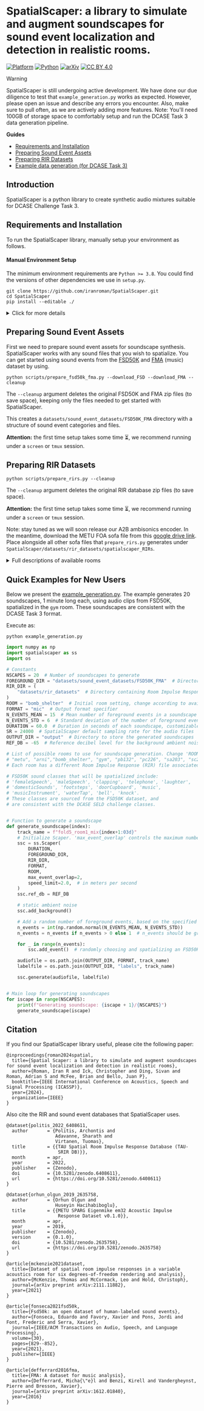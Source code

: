 <!-- omit in toc -->
# SpatialScaper: a library to simulate and augment soundscapes for sound event localization and detection in realistic rooms.
[![Platform](https://img.shields.io/badge/Platform-linux-lightgrey?logo=linux)](https://www.linux.org/)
[![Python](https://img.shields.io/badge/Python-3.8%2B-orange?logo=python)](https://www.python.org/)	
[![arXiv](https://img.shields.io/badge/Arxiv-2401.03497-blueviolet?logo=arxiv)](https://arxiv.org/abs/2401.12238)
[![CC BY 4.0](https://img.shields.io/badge/License-CC%20BY%204.0-lightgrey.svg)](https://creativecommons.org/licenses/by/4.0/)

> [!WARNING]
> SpatialScaper is still undergoing active development. We have done our due diligence to test that  `example_generation.py` works as expected. However, please open an issue and describe any errors you encounter. Also, make sure to pull often, as we are actively adding more features. Note: You'll need 100GB of storage space to comfortably setup and run the DCASE Task 3 data generation pipeline. 

**Guides**
- [Requirements and Installation](#requirements-and-installation)
- [Preparing Sound Event Assets](#preparing-sound-event-assets)
- [Preparing RIR Datasets](#preparing-rir-datasets)
- [Example data generation (for DCASE Task 3)](#quick-examples-for-new-users)

<!-- omit in toc -->
## Introduction
SpatialScaper is a python library to create synthetic audio mixtures suitable for DCASE Challenge Task 3.

## Requirements and Installation
To run the SpatialScaper library, manually setup your environment as follows.

<!-- omit in toc -->
#### Manual Environment Setup
The minimum environment requirements are `Python >= 3.8`. You could find the versions of other dependencies we use in `setup.py`. 
```shell 
git clone https://github.com/iranroman/SpatialScaper.git
cd SpatialScaper
pip install --editable ./
```
<details>
<summary>Click for more details</summary>

### Conda Enviroment with Python==3.8

```
conda create -n "ssenv" python=3.8
```

### Python Virtual Enviroment with Python==3.8

```
python3.8 -m venv "ssenv"
```

</details>

## Preparing Sound Event Assets

First we need to prepare sound event assets for soundscape synthesis. SpatialScaper works with any sound files that you wish to spatialize. You can get started using sound events from the [FSD50K](https://zenodo.org/record/4060432#.ZE7ely2B0Ts) and [FMA](https://github.com/mdeff/fma) (music) dataset by using.
```shell
python scripts/prepare_fsd50k_fma.py --download_FSD --download_FMA --cleanup
```
The `--cleanup` argument deletes the original FSD50K and FMA zip files (to save space), keeping only the files needed to get started with SpatialScaper.

This creates a `datasets/sound_event_datasets/FSD50K_FMA` directory with a structure of sound event categories and files. 

**Attention:** the first time setup takes some time ⏳, we recommend running under a `screen` or `tmux` session.

## Preparing RIR Datasets

```
python scripts/prepare_rirs.py --cleanup
```
The `--cleanup` argument deletes the original RIR database zip files (to save space).

**Attention:** the first time setup takes some time ⏳, we recommend running under a `screen` or `tmux` session.

Note: stay tuned as we will soon release our A2B ambisonics encoder. In the meantime, download the METU FOA sofa file from this [google drive link](https://drive.google.com/file/d/1zamCd6OR6Tr5M40RdDhswYbT1wbGo2ZO/view?usp=sharing). Place alongside all other sofa files that `prepare_rirs.py` generates under `SpatialScaper/datasets/rir_datasets/spatialscaper_RIRs`. 

<details>
<summary>Full descriptions of available rooms </summary>

The available rooms for soundscape generation are as follows:

| Room Name     | Description                                                                                     | Trajectory type | URL                                 |
|---------------|-------------------------------------------------------------------------------------------------|-----------------|-------------------------------------|
| metu          | Classroom S05 at the METU Graduate School of Informatics on 23 January 2018.                   | Square          | [Link](https://zenodo.org/records/2635758) |
| arni          | Arni variable acoustics room at the Acoustics Lab, Aalto University, Espoo, Finland.           | Linear          | [Link](https://zenodo.org/records/5720724) |
| bomb_shelter  | Large open space in underground bomb shelter, with plastic-coated floor and rock walls. Ventilation noise. | Circular  | [Link](https://zenodo.org/records/6408611) |
| gym           | Large open gym space. Ambience of people using weights and gym equipment in adjacent rooms.     | Circular        | [Link](https://zenodo.org/records/6408611) |
| pb132         | Small classroom with group work tables and carpet flooring. Ventilation noise.                 | Circular        | [Link](https://zenodo.org/records/6408611) |
| pc226         | Meeting room with hard floor and partially glass walls. Ventilation noise.                     | Circular        | [Link](https://zenodo.org/records/6408611) |
| sa203         | Lecture hall with inclined floor and rows of desks. Ventilation noise.                         | Linear          | [Link](https://zenodo.org/records/6408611) |
| sc203         | Small classroom with group work tables and carpet flooring. Ventilation noise.                 | Linear          | [Link](https://zenodo.org/records/6408611) |
| se203         | Large classroom with hard floor and rows of desks. Ventilation noise.                          | Linear          | [Link](https://zenodo.org/records/6408611) |
| tb103         | Lecture hall with inclined floor and rows of desks. Ventilation noise.                          | Linear          | [Link](https://zenodo.org/records/6408611) |
| tc352         | Meeting room with hard floor and partially glass walls. Ventilation noise.                     | Circular        | [Link](https://zenodo.org/records/6408611) |

Note that SRIR directions and distances differ with the room. Possible azimuths span the whole range of $\phi\in[-180,180)$, while the elevations span approximately a range between $\theta\in[-50,50]$ degrees.

</details>

## Quick Examples for New Users

Below we present the [example_generation.py](example_generation.py). The example generates 20 soundscapes, 1 minute long each, using audio clips from FSD50K, spatialized in the `gym` room. These soundscapes are consistent with the DCASE Task 3 format. 

Execute as:

```shell
python example_generation.py
```

```python
import numpy as np
import spatialscaper as ss
import os

# Constants
NSCAPES = 20  # Number of soundscapes to generate
FOREGROUND_DIR = "datasets/sound_event_datasets/FSD50K_FMA"  # Directory with FSD50K foreground sound files
RIR_DIR = (
    "datasets/rir_datasets"  # Directory containing Room Impulse Response (RIR) files
)
ROOM = "bomb_shelter"  # Initial room setting, change according to available rooms listed below
FORMAT = "mic"  # Output format specifier
N_EVENTS_MEAN = 15  # Mean number of foreground events in a soundscape
N_EVENTS_STD = 6  # Standard deviation of the number of foreground events
DURATION = 60.0  # Duration in seconds of each soundscape, customizable by the user
SR = 24000  # SpatialScaper default sampling rate for the audio files
OUTPUT_DIR = "output"  # Directory to store the generated soundscapes
REF_DB = -65  # Reference decibel level for the background ambient noise. Try making this random too!

# List of possible rooms to use for soundscape generation. Change 'ROOM' variable to one of these:
# "metu", "arni","bomb_shelter", "gym", "pb132", "pc226", "sa203", "sc203", "se203", "tb103", "tc352"
# Each room has a different Room Impulse Response (RIR) file associated with it, affecting the acoustic properties.

# FSD50K sound classes that will be spatialized include:
# 'femaleSpeech', 'maleSpeech', 'clapping', 'telephone', 'laughter',
# 'domesticSounds', 'footsteps', 'doorCupboard', 'music',
# 'musicInstrument', 'waterTap', 'bell', 'knock'.
# These classes are sourced from the FSD50K dataset, and
# are consistent with the DCASE SELD challenge classes.


# Function to generate a soundscape
def generate_soundscape(index):
    track_name = f"fold5_room1_mix{index+1:03d}"
    # Initialize Scaper. 'max_event_overlap' controls the maximum number of overlapping sound events.
    ssc = ss.Scaper(
        DURATION,
        FOREGROUND_DIR,
        RIR_DIR,
        FORMAT,
        ROOM,
        max_event_overlap=2,
        speed_limit=2.0,  # in meters per second
    )
    ssc.ref_db = REF_DB

    # static ambient noise
    ssc.add_background()

    # Add a random number of foreground events, based on the specified mean and standard deviation.
    n_events = int(np.random.normal(N_EVENTS_MEAN, N_EVENTS_STD))
    n_events = n_events if n_events > 0 else 1  # n_events should be greater than zero

    for _ in range(n_events):
        ssc.add_event()  # randomly choosing and spatializing an FSD50K sound event

    audiofile = os.path.join(OUTPUT_DIR, FORMAT, track_name)
    labelfile = os.path.join(OUTPUT_DIR, "labels", track_name)

    ssc.generate(audiofile, labelfile)


# Main loop for generating soundscapes
for iscape in range(NSCAPES):
    print(f"Generating soundscape: {iscape + 1}/{NSCAPES}")
    generate_soundscape(iscape)
```

<!-- omit in toc -->
## Citation
If you find our SpatialScaper library useful, please cite the following paper:
```
@inproceedings{roman2024spatial,
  title={Spatial Scaper: a library to simulate and augment soundscapes for sound event localization and detection in realistic rooms},
  author={Roman, Iran R and Ick, Christopher and Ding, Sivan and Roman, Adrian S and McFee, Brian and Bello, Juan P},
  booktitle={IEEE International Conference on Acoustics, Speech and Signal Processing (ICASSP)},
  year={2024},
  organization={IEEE}
}
```

Also cite the RIR and sound event databases that SpatialScaper uses.

```
@dataset{politis_2022_6408611,
  author       = {Politis, Archontis and
                  Adavanne, Sharath and
                  Virtanen, Tuomas},
  title        = {{TAU Spatial Room Impulse Response Database (TAU- 
                   SRIR DB)}},
  month        = apr,
  year         = 2022,
  publisher    = {Zenodo},
  doi          = {10.5281/zenodo.6408611},
  url          = {https://doi.org/10.5281/zenodo.6408611}
}

@dataset{orhun_olgun_2019_2635758,
  author       = {Orhun Olgun and
                  Huseyin Hacihabiboglu},
  title        = {{METU SPARG Eigenmike em32 Acoustic Impulse 
                   Response Dataset v0.1.0}},
  month        = apr,
  year         = 2019,
  publisher    = {Zenodo},
  version      = {0.1.0},
  doi          = {10.5281/zenodo.2635758},
  url          = {https://doi.org/10.5281/zenodo.2635758}
}

@article{mckenzie2021dataset,
  title={Dataset of spatial room impulse responses in a variable acoustics room for six degrees-of-freedom rendering and analysis},
  author={McKenzie, Thomas and McCormack, Leo and Hold, Christoph},
  journal={arXiv preprint arXiv:2111.11882},
  year={2021}
}

@article{fonseca2021fsd50k,
  title={Fsd50k: an open dataset of human-labeled sound events},
  author={Fonseca, Eduardo and Favory, Xavier and Pons, Jordi and Font, Frederic and Serra, Xavier},
  journal={IEEE/ACM Transactions on Audio, Speech, and Language Processing},
  volume={30},
  pages={829--852},
  year={2021},
  publisher={IEEE}
}

@article{defferrard2016fma,
  title={FMA: A dataset for music analysis},
  author={Defferrard, Micha{\"e}l and Benzi, Kirell and Vandergheynst, Pierre and Bresson, Xavier},
  journal={arXiv preprint arXiv:1612.01840},
  year={2016}
}
```
